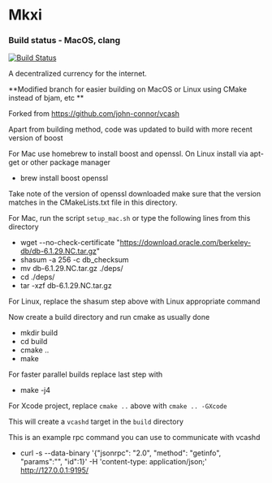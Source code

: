 Mkxi
===========

### Build status - MacOS, clang
[![Build Status](https://travis-ci.org/spiralus/vcash.png)](https://travis-ci.org/spiralus/vcash)

A decentralized currency for the internet.

**Modified branch for easier building on MacOS or Linux using CMake instead of bjam, etc **

Forked from https://github.com/john-connor/vcash

Apart from building method, code was updated to build with more recent version of boost

For Mac use homebrew to install boost and openssl. On Linux install via apt-get or other package manager

* brew install boost openssl

Take note of the version of openssl downloaded make sure that the version matches in the CMakeLists.txt file in this directory.

For Mac, run the script `setup_mac.sh` or type the following lines from this directory

* wget --no-check-certificate "https://download.oracle.com/berkeley-db/db-6.1.29.NC.tar.gz"
* shasum -a 256 -c db_checksum
* mv db-6.1.29.NC.tar.gz ./deps/
* cd ./deps/
* tar -xzf db-6.1.29.NC.tar.gz

For Linux, replace the shasum step above with Linux appropriate command

Now create a build directory and run cmake as usually done

* mkdir build
* cd build
* cmake ..
* make 

For faster parallel builds replace last step with

* make -j4

For Xcode project, replace `cmake ..` above with `cmake .. -GXcode`

This will create a `vcashd` target in the `build` directory

This is an example rpc command you can use to communicate with vcashd

* curl -s --data-binary '{"jsonrpc": "2.0", "method": "getinfo", "params":"", "id":1}' -H 'content-type: application/json;' http://127.0.0.1:9195/




```
